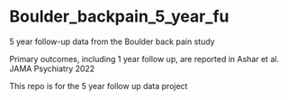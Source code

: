 # Boulder_backpain_5_year_fu
5 year follow-up data from the Boulder back pain study

Primary outcomes, including 1 year follow up, are reported in Ashar et al. JAMA Psychiatry 2022

This repo is for the 5 year follow up data project